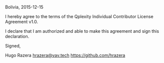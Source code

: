 Bolivia, 2015-12-15

I hereby agree to the terms of the Qplexity Individual Contributor License
Agreement v1.0.

I declare that I am authorized and able to make this agreement and sign this
declaration.

Signed,

Hugo Razera hrazera@vav.tech https://github.com/hrazera

